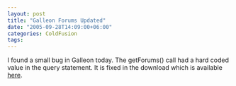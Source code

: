```yaml
---
layout: post
title: "Galleon Forums Updated"
date: "2005-09-28T14:09:00+06:00"
categories: ColdFusion 
tags: 
---
```


I found a small bug in Galleon today. The getForums() call had a hard coded value in the query statement. It is fixed in the download which is available <a href="http://ray.camdenfamily.com/downloads/forums.zip">here</a>.